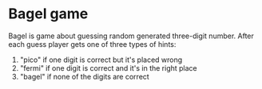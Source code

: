 # Bagel game
Bagel is game about guessing random generated three-digit number. After each guess player gets one of three types of hints:
1. "pico" if one digit is correct but it's placed wrong
2. "fermi" if one digit is correct and it's in the right place
3. "bagel" if none of the digits are correct
